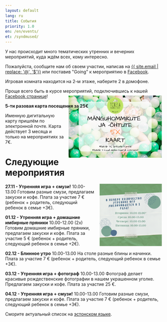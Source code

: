 ```yaml
---
layout: default
lang: ru
title: События
priority: 1.0
en: /en/events/
et: /syndmused/
---
```

У нас происходит много тематических утренних и вечерних мероприятий, куда ждём всех, кому интересно.

Пожалуйста, сообщите нам об своем участии, 
написав на [{{ site.email | replace: '@', '$'}}](mailto) или поставив "Going" к мероприятию в [Facebook](https://www.facebook.com/pg/Torelamangutuba/events/).

Игровая комната находится на 2-м этаже, наберите 2 в домофоне.

Проще всего быть в курсе мероприятий, подключившись к нашей [Facebook странице](https://www.facebook.com/pg/Torelamangutuba/events/)!

**5-ти разовая карта посещения за 25€**

<img alt="5x card" src="../../syndmused/5x-kaart.png" height="200" style="float: right; margin-top: -4em; margin-left: 1em">

Именную дигитальную карту пришлём по электронной почте. Карта действует 3 месяца и только на мероприятиях за 7€.

# Следующие мероприятия

<img alt="novemberrus" src="novemberrus.png" height="200" style="float: right; margin-top: 0em; margin-left: 1em">



**27.11 - Утренняя игра + смузи!**
10.00-13.00
Готовим разные смузи, предлагаем закуски и кофе. 
Плата за участие 7 € (ребенок + родитель, следующий ребенок в семье +3€).


**01.12 - Утренняя игра + домашние имбирные пряники**
10.00-12.00 (2х)
Готовим домашние имбирные пряники, предлагаем закуски и кофе. 
Плата за участие 5 € (ребенок + родитель, следующий ребенок в семье +2€).


**02.12 - Блинное утро**
10.00-13.00
На столе разные блины и начинки.
Плата за участие 7 € (ребенок + родитель, следующий ребенок в семье +3€).


**03.12 - Утренняя игра + фотограф**
10.00-13.00
Фотограф делает красивые рождественские фотографии в нашем украшенном уголке.
Предлагаем закуски и кофе. 
Плата за участие 25 €. 


**04.12 - Утренняя игра + смузи!**
10.00-13.00
Готовим разные смузи, предлагаем закуски и кофе. 
Плата за участие 7 € (ребенок + родитель, следующий ребенок в семье +3€).









Сморите актуальный список на [эстонском языке](/syndmused/).
